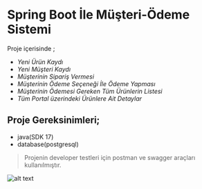 # Spring Boot İle Müşteri-Ödeme Sistemi


Proje içerisinde ;

- _Yeni Ürün Kaydı_
- _Yeni Müşteri Kaydı_
- _Müşterinin Sipariş Vermesi_
- _Müşterinin Ödeme Seçeneği İle Ödeme Yapması_
- _Müşterinin Ödemesi Gereken Tüm Ürünlerin Listesi_
- _Tüm Portal üzerindeki Ürünlere Ait Detaylar_


## Proje Gereksinimleri;

- java(SDK 17)
- database(postgresql)


> Projenin developer testleri için postman ve swagger araçları kullanılmıştır.



 ![alt text](https://drive.google.com/file/d/1aAzFV58cVzABplHOr8EePCHhZpCCOC8Y/view?usp=sharing)
